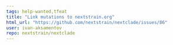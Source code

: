 ```yaml
---
tags: help-wanted,tfeat
title: "Link mutations to nextstrain.org"
html_url: "https://github.com/nextstrain/nextclade/issues/86"
user: ivan-aksamentov
repo: nextstrain/nextclade
---
```


